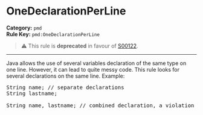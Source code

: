 # OneDeclarationPerLine
**Category:** `pmd`<br/>
**Rule Key:** `pmd:OneDeclarationPerLine`<br/>
> :warning: This rule is **deprecated** in favour of [S00122](https://rules.sonarsource.com/java/RSPEC-00122).

-----

Java allows the use of several variables declaration of the same type on one line. However, it
can lead to quite messy code. This rule looks for several declarations on the same line. Example:
<pre>
String name; // separate declarations
String lastname;

String name, lastname; // combined declaration, a violation
</pre>

